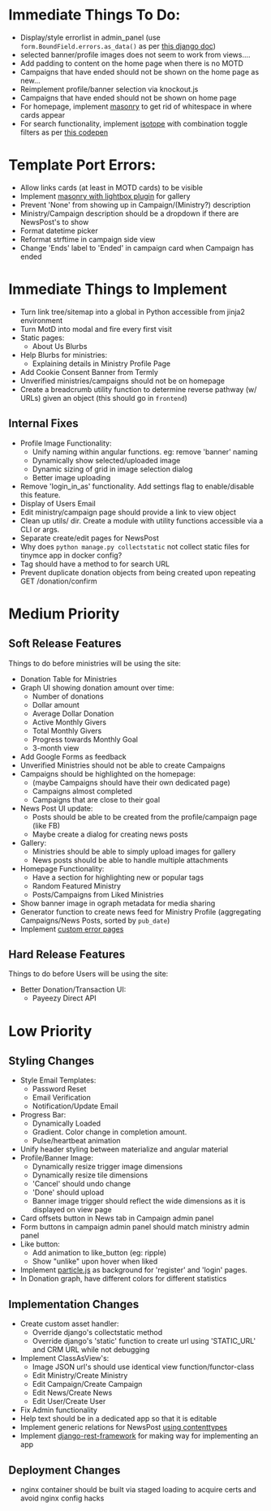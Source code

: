 # Immediate Things To Do:
* Display/style errorlist in admin_panel (use `form.BoundField.errors.as_data()` as per [this django doc](https://docs.djangoproject.com/en/3.0/ref/forms/api/))
* selected banner/profile images does not seem to work from views....
* Add padding to content on the home page when there is no MOTD
* Campaigns that have ended should not be shown on the home page as new...
* Reimplement profile/banner selection via knockout.js
* Campaigns that have ended should not be shown on home page
* For homepage, implement [masonry](https://masonry.desandro.com/) to get rid of whitespace in where cards appear
* For search functionality, implement [isotope](https://isotope.metafizzy.co/) with combination toggle filters as per [this codepen](https://codepen.io/desandro/pen/zrMXQv)


# Template Port Errors:
- Allow links cards (at least in MOTD cards) to be visible
- Implement [masonry with lightbox plugin](https://dimsemenov.com/plugins/magnific-popup/) for gallery
- Prevent 'None' from showing up in Campaign/(Ministry?) description
- Ministry/Campaign description should be a dropdown if there are NewsPost's to show
- Format datetime picker
- Reformat strftime in campaign side view
- Change 'Ends' label to 'Ended' in campaign card when Campaign has ended


# Immediate Things to Implement
- Turn link tree/sitemap into a global in Python accessible from jinja2 environment
- Turn MotD into modal and fire every first visit
- Static pages:
    * About Us Blurbs
- Help Blurbs for ministries:
    * Explaining details in Ministry Profile Page
- Add Cookie Consent Banner from Termly
- Unverified ministries/campaigns should not be on homepage
- Create a breadcrumb utility function to determine reverse pathway (w/ URLs) given an object (this should go in `frontend`)


## Internal Fixes
- Profile Image Functionality:
    * Unify naming within angular functions. eg: remove 'banner' naming
    * Dynamically show selected/uploaded image
    * Dynamic sizing of grid in image selection dialog
    * Better image uploading
- Remove 'login_in_as' functionality. Add settings flag to enable/disable this feature.
- Display of Users Email
- Edit ministry/campaign page should provide a link to view object
- Clean up utils/ dir. Create a module with utility functions accessible via a CLI or args.
- Separate create/edit pages for NewsPost
- Why does `python manage.py collectstatic` not collect static files for tinymce app in docker config?
- Tag should have a method to for search URL
- Prevent duplicate donation objects from being created upon repeating GET /donation/confirm


# Medium Priority 
## Soft Release Features
Things to do before ministries will be using the site:
- Donation Table for Ministries
- Graph UI showing donation amount over time:
    * Number of donations
    * Dollar amount
    * Average Dollar Donation
    * Active Monthly Givers
    * Total Monthly Givers
    * Progress towards Monthly Goal
    * 3-month view
- Add Google Forms as feedback
- Unverified Ministries should not be able to create Campaigns
- Campaigns should be highlighted on the homepage:
    - (maybe Campaigns should have their own dedicated page)
    * Campaigns almost completed
    * Campaigns that are close to their goal
- News Post UI update:
    * Posts should be able to be created from the profile/campaign page (like FB)
    * Maybe create a dialog for creating news posts
- Gallery:
    * Ministries should be able to simply upload images for gallery
    * News posts should be able to handle multiple attachments
- Homepage Functionality:
    * Have a section for highlighting new or popular tags
    * Random Featured Ministry
    * Posts/Campaigns from Liked Ministries
- Show banner image in ograph metadata for media sharing
- Generator function to create news feed for Ministry Profile (aggregating Campaigns/News Posts, sorted by `pub_date`)
- Implement [custom error pages](https://docs.djangoproject.com/en/3.0/topics/http/views/)

## Hard Release Features
Things to do before Users will be using the site:
- Better Donation/Transaction UI:
    * Payeezy Direct API
    
# Low Priority
## Styling Changes
- Style Email Templates:
    * Password Reset
    * Email Verification
    * Notification/Update Email
- Progress Bar:
    * Dynamically Loaded
    * Gradient. Color change in completion amount.
    * Pulse/heartbeat animation
- Unify header styling between materialize and angular material
- Profile/Banner Image:
    * Dynamically resize trigger image dimensions
    * Dynamically resize tile dimensions
    * 'Cancel' should undo change
    * 'Done' should upload
    * Banner image trigger should reflect the wide dimensions as it is displayed on view page
- Card offsets button in News tab in Campaign admin panel
- Form buttons in campaign admin panel should match ministry admin panel
- Like button:
    * Add animation to like_button (eg: ripple)
    * Show "unlike" upon hover when liked
- Implement [particle.js](https://github.com/VincentGarreau/particles.js/) as background for 'register' and 'login' pages.    
- In Donation graph, have different colors for different statistics

## Implementation Changes
- Create custom asset handler:
    * Override django's collectstatic method
    * Override django's 'static' function to create url using 'STATIC_URL' and CRM URL while not debugging
- Implement ClassAsView's:
    * Image JSON url's should use identical view function/functor-class
    * Edit Ministry/Create Ministry
    * Edit Campaign/Create Campaign
    * Edit News/Create News
    * Edit User/Create User
- Fix Admin functionality
- Help text should be in a dedicated app so that it is editable
- Implement generic relations for NewsPost [using contenttypes](https://docs.djangoproject.com/en/3.0/ref/contrib/contenttypes/)
- Implement [django-rest-framework](https://www.django-rest-framework.org/) for making way for implementing an app

## Deployment Changes
- nginx container should be built via staged loading to acquire certs and avoid nginx config hacks
